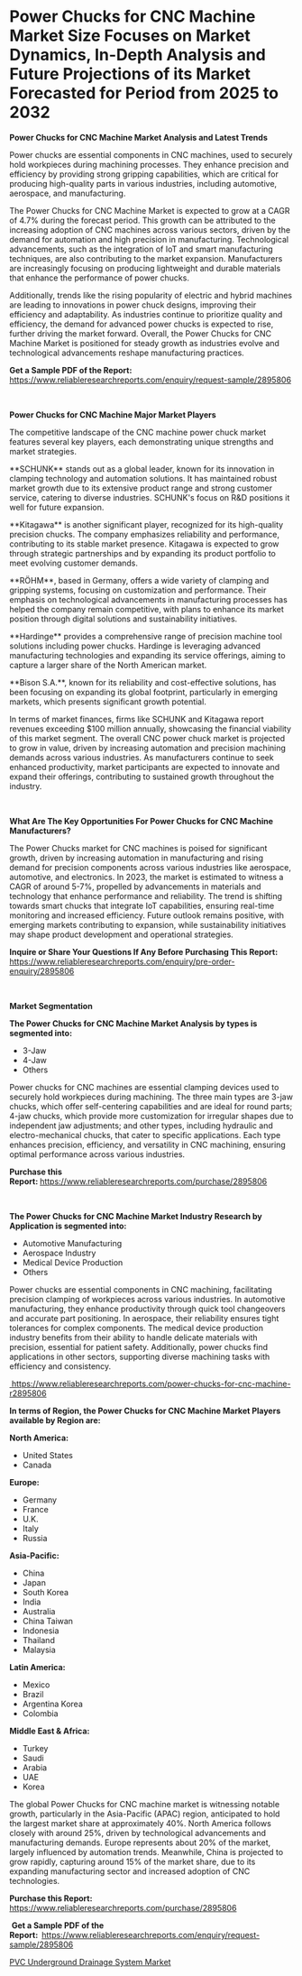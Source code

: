 <p><h1>Power Chucks for CNC Machine Market Size Focuses on Market Dynamics, In-Depth Analysis and Future Projections of its Market Forecasted for Period from 2025 to 2032</h1></p><p><strong>Power Chucks for CNC Machine Market Analysis and Latest Trends</strong></p>
<p><p>Power chucks are essential components in CNC machines, used to securely hold workpieces during machining processes. They enhance precision and efficiency by providing strong gripping capabilities, which are critical for producing high-quality parts in various industries, including automotive, aerospace, and manufacturing.</p><p>The Power Chucks for CNC Machine Market is expected to grow at a CAGR of 4.7% during the forecast period. This growth can be attributed to the increasing adoption of CNC machines across various sectors, driven by the demand for automation and high precision in manufacturing. Technological advancements, such as the integration of IoT and smart manufacturing techniques, are also contributing to the market expansion. Manufacturers are increasingly focusing on producing lightweight and durable materials that enhance the performance of power chucks. </p><p>Additionally, trends like the rising popularity of electric and hybrid machines are leading to innovations in power chuck designs, improving their efficiency and adaptability. As industries continue to prioritize quality and efficiency, the demand for advanced power chucks is expected to rise, further driving the market forward. Overall, the Power Chucks for CNC Machine Market is positioned for steady growth as industries evolve and technological advancements reshape manufacturing practices.</p></p>
<p><strong>Get a Sample PDF of the Report:&nbsp;</strong> <a href="https://www.reliableresearchreports.com/enquiry/request-sample/2895806?utm_campaign=3028&utm_medium=2&utm_source=Github&utm_content=ia&utm_term=15032025&utm_id=power-chucks-for-cnc-machine">https://www.reliableresearchreports.com/enquiry/request-sample/2895806</a></p>
<p>&nbsp;</p>
<p><strong>Power Chucks for CNC Machine Major Market Players</strong></p>
<p><p>The competitive landscape of the CNC machine power chuck market features several key players, each demonstrating unique strengths and market strategies. </p><p>**SCHUNK** stands out as a global leader, known for its innovation in clamping technology and automation solutions. It has maintained robust market growth due to its extensive product range and strong customer service, catering to diverse industries. SCHUNK's focus on R&D positions it well for future expansion.</p><p>**Kitagawa** is another significant player, recognized for its high-quality precision chucks. The company emphasizes reliability and performance, contributing to its stable market presence. Kitagawa is expected to grow through strategic partnerships and by expanding its product portfolio to meet evolving customer demands.</p><p>**RÖHM**, based in Germany, offers a wide variety of clamping and gripping systems, focusing on customization and performance. Their emphasis on technological advancements in manufacturing processes has helped the company remain competitive, with plans to enhance its market position through digital solutions and sustainability initiatives.</p><p>**Hardinge** provides a comprehensive range of precision machine tool solutions including power chucks. Hardinge is leveraging advanced manufacturing technologies and expanding its service offerings, aiming to capture a larger share of the North American market.</p><p>**Bison S.A.**, known for its reliability and cost-effective solutions, has been focusing on expanding its global footprint, particularly in emerging markets, which presents significant growth potential.</p><p>In terms of market finances, firms like SCHUNK and Kitagawa report revenues exceeding $100 million annually, showcasing the financial viability of this market segment. The overall CNC power chuck market is projected to grow in value, driven by increasing automation and precision machining demands across various industries. As manufacturers continue to seek enhanced productivity, market participants are expected to innovate and expand their offerings, contributing to sustained growth throughout the industry.</p></p>
<p>&nbsp;</p>
<p><strong>What Are The Key Opportunities For Power Chucks for CNC Machine Manufacturers?</strong></p>
<p><p>The Power Chucks market for CNC machines is poised for significant growth, driven by increasing automation in manufacturing and rising demand for precision components across various industries like aerospace, automotive, and electronics. In 2023, the market is estimated to witness a CAGR of around 5-7%, propelled by advancements in materials and technology that enhance performance and reliability. The trend is shifting towards smart chucks that integrate IoT capabilities, ensuring real-time monitoring and increased efficiency. Future outlook remains positive, with emerging markets contributing to expansion, while sustainability initiatives may shape product development and operational strategies.</p></p>
<p><strong>Inquire or Share Your Questions If Any Before Purchasing This Report:</strong> <a href="https://www.reliableresearchreports.com/enquiry/pre-order-enquiry/2895806?utm_campaign=3028&utm_medium=2&utm_source=Github&utm_content=ia&utm_term=15032025&utm_id=power-chucks-for-cnc-machine">https://www.reliableresearchreports.com/enquiry/pre-order-enquiry/2895806</a></p>
<p>&nbsp;</p>
<p><strong>Market Segmentation</strong></p>
<p><strong>The Power Chucks for CNC Machine Market Analysis by types is segmented into:</strong></p>
<p><ul><li>3-Jaw</li><li>4-Jaw</li><li>Others</li></ul></p>
<p><p>Power chucks for CNC machines are essential clamping devices used to securely hold workpieces during machining. The three main types are 3-jaw chucks, which offer self-centering capabilities and are ideal for round parts; 4-jaw chucks, which provide more customization for irregular shapes due to independent jaw adjustments; and other types, including hydraulic and electro-mechanical chucks, that cater to specific applications. Each type enhances precision, efficiency, and versatility in CNC machining, ensuring optimal performance across various industries.</p></p>
<p><strong>Purchase this Report:&nbsp;</strong><a href="https://www.reliableresearchreports.com/purchase/2895806?utm_campaign=3028&utm_medium=2&utm_source=Github&utm_content=ia&utm_term=15032025&utm_id=power-chucks-for-cnc-machine">https://www.reliableresearchreports.com/purchase/2895806</a></p>
<p>&nbsp;</p>
<p><strong>The Power Chucks for CNC Machine Market Industry Research by Application is segmented into:</strong></p>
<p><ul><li>Automotive Manufacturing</li><li>Aerospace Industry</li><li>Medical Device Production</li><li>Others</li></ul></p>
<p><p>Power chucks are essential components in CNC machining, facilitating precision clamping of workpieces across various industries. In automotive manufacturing, they enhance productivity through quick tool changeovers and accurate part positioning. In aerospace, their reliability ensures tight tolerances for complex components. The medical device production industry benefits from their ability to handle delicate materials with precision, essential for patient safety. Additionally, power chucks find applications in other sectors, supporting diverse machining tasks with efficiency and consistency.</p></p>
<p><a href="https://www.reliableresearchreports.com/power-chucks-for-cnc-machine-r2895806?utm_campaign=3028&utm_medium=2&utm_source=Github&utm_content=ia&utm_term=15032025&utm_id=power-chucks-for-cnc-machine">&nbsp;https://www.reliableresearchreports.com/power-chucks-for-cnc-machine-r2895806</a></p>
<p><strong>In terms of Region, the Power Chucks for CNC Machine Market Players available by Region are:</strong></p>
<p>
    <p> <strong> North America: </strong>
        <ul>
            <li>United States</li>
            <li>Canada</li>
        </ul>
        </p> 
    <p> <strong> Europe: </strong>
        <ul>
            <li>Germany</li>
            <li>France</li>
            <li>U.K.</li>
            <li>Italy</li>
            <li>Russia</li>
        </ul>
        </p> 
    <p> <strong> Asia-Pacific: </strong>
        <ul>
            <li>China</li>
            <li>Japan</li>
            <li>South Korea</li>
            <li>India</li>
            <li>Australia</li>
            <li>China Taiwan</li>
            <li>Indonesia</li>
            <li>Thailand</li>
            <li>Malaysia</li>
        </ul>
        </p> 
    <p> <strong> Latin America: </strong>
        <ul>
            <li>Mexico</li>
            <li>Brazil</li>
            <li>Argentina Korea</li>
            <li>Colombia</li>
        </ul>
        </p> 
    <p> <strong> Middle East & Africa: </strong>
        <ul>
            <li>Turkey</li>
            <li>Saudi</li>
            <li>Arabia</li>
            <li>UAE</li>
            <li>Korea</li>
        </ul>
    </p>
    </p>
<p><p>The global Power Chucks for CNC machine market is witnessing notable growth, particularly in the Asia-Pacific (APAC) region, anticipated to hold the largest market share at approximately 40%. North America follows closely with around 25%, driven by technological advancements and manufacturing demands. Europe represents about 20% of the market, largely influenced by automation trends. Meanwhile, China is projected to grow rapidly, capturing around 15% of the market share, due to its expanding manufacturing sector and increased adoption of CNC technologies.</p></p>
<p><strong>Purchase this Report: </strong><a href="https://www.reliableresearchreports.com/purchase/2895806?utm_campaign=3028&utm_medium=2&utm_source=Github&utm_content=ia&utm_term=15032025&utm_id=power-chucks-for-cnc-machine">https://www.reliableresearchreports.com/purchase/2895806</a></p>
<p>&nbsp;<strong>Get a Sample PDF of the Report:&nbsp;&nbsp;</strong><a href="https://www.reliableresearchreports.com/enquiry/request-sample/2895806?utm_campaign=3028&utm_medium=2&utm_source=Github&utm_content=ia&utm_term=15032025&utm_id=power-chucks-for-cnc-machine">https://www.reliableresearchreports.com/enquiry/request-sample/2895806</a></p>
<p><strong></strong></p>
<p><p><a href="https://github.com/deyniphytic/Market-Research-Report-List-1/blob/main/pvc-underground-drainage-system-market.md?utm_campaign=3028&utm_medium=2&utm_source=Github&utm_content=ia&utm_term=15032025&utm_id=power-chucks-for-cnc-machine">PVC Underground Drainage System Market</a></p></p>